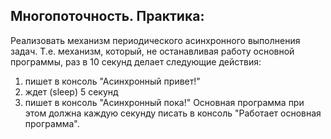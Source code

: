 ## Многопоточность. Практика:
Реализовать механизм периодического асинхронного выполнения задач.
Т.е. механизм, который, не останавливая работу основной программы, раз в 10 секунд делает следующие действия:
1. пишет в консоль "Асинхронный привет!"
2. ждет (sleep) 5 секунд
3. пишет в консоль "Асинхронный пока!"
   Основная программа при этом должна каждую секунду писать в консоль "Работает основная программа".
